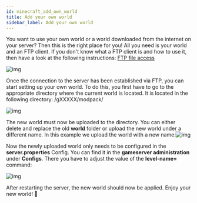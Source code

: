 ```yaml
---
id: minecraft_add_own_world
title: Add your own world
sidebar_label: Add your own world
---
```


You want to use your own world or a world downloaded from the internet on your server? Then this is the right place for you! All you need is your world and an FTP client. If you don't know what a FTP client is and how to use it, then have a look at the following instructions: [FTP file access](https://docs.zap-hosting.com/docs/de/gameserver_ftpaccess/)

![img](https://screensaver01.zap-hosting.com/index.php/s/nqwNoN742GPqs4H/preview)



Once the connection to the server has been established via FTP, you can start setting up your own world. To do this, you first have to go to the appropriate directory where the current world is located. It is located in the following directory: /gXXXXX/modpack/

![img](https://screensaver01.zap-hosting.com/index.php/s/nWKqKMZAotJD8xY/preview)

The new world must now be uploaded to the directory. You can either delete and replace the old **world** folder or upload the new world under a different name. In this example we upload the world with a new name:![img](https://screensaver01.zap-hosting.com/index.php/s/gdNdmWYiaDPyqf6/preview)

Now the newly uploaded world only needs to be configured in the **server.properties** Config. You can find it in the **gameserver administration** under **Configs**. There you have to adjust the value of the **level-name=** command:

![img](https://screensaver01.zap-hosting.com/index.php/s/QCGpAP5Y6tcaPSs/preview)


After restarting the server, the new world should now be applied. Enjoy your new world! 🙂
